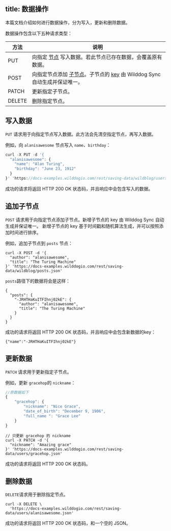 
title: 数据操作
---

本篇文档介绍如何进行数据操作，分为写入，更新和删除数据。

数据操作包含以下五种请求类型：

| 方法     | 说明                                       |
| ------ | ---------------------------------------- |
| PUT    | 向指定 [节点](/guide/reference/term.html#节点) 写入数据。若此节点已存在数据，会覆盖原有数据。 |
| POST   | 向指定节点添加 [子节点](/guide/reference/term.html#子节点)。子节点的 [key](/guide/reference/term.html#key) 由 Wilddog Sync 自动生成并保证唯一。 |
| PATCH  | 更新指定子节点。                                 |
| DELETE | 删除指定节点。                                  |



## 写入数据

`PUT` 请求用于向指定节点写入数据。此方法会先清空指定节点，再写入数据。

例如，向 `alanisawesome` 节点写入 `name`、`birthday`：
```javascript
curl -X PUT -d '{
  "alanisawesome": {
    "name": "Alan Turing",
    "birthday": "June 23, 1912"
  }
}' 'https://docs-examples.wilddogio.com/rest/saving-data/wildblog/users.json'
```

成功的请求将返回 HTTP 200 OK 状态码，并且响应中会包含写入的数据。

## 追加子节点

`POST` 请求用于向指定节点添加子节点。新增子节点的 key 由 Wilddog Sync 自动生成并保证唯一。 新增子节点的 key 基于时间戳和随机算法生成，并可以按照添加时间进行排序。

例如，追加子节点到 `posts` 节点：
```
curl -X POST -d '{
  "author": "alanisawesome",
  "title": "The Turing Machine"
}' 'https://docs-examples.wilddogio.com/rest/saving-data/wildblog/posts.json'

```

`posts`路径下的数据将会是这样：

```
{
  "posts": {
    "-JRHTHaKuITFIhnj02kE": {
      "author": "alanisawesome",
      "title": "The Turing Machine"
    }
  }
}

```
成功的请求将返回 HTTP 200 OK 状态码，并且响应中会包含新数据的key：

```
{"name":"-JRHTHaKuITFIhnj02kE"}

```

## 更新数据

`PATCH` 请求用于更新指定子节点。

例如，更新 `gracehop`的 `nickname`：


```js
//原数据如下
{
    "gracehop": {
        "nickname": "Nice Grace",
        "date_of_birth": "December 9, 1906",
        "full_name ": "Grace Lee"
    }
}
```

```
// 只更新 gracehop 的 nickname
curl -X PATCH -d '{
  "nickname": "Amazing grace"
}' 'https://docs-examples.wilddogio.com/rest/saving-data/users/gracehop.json'
```

成功的请求将返回 HTTP 200 OK 状态码。

## 删除数据

`DELETE`请求用于删除指定节点。

```
curl -X DELETE \
  'https://docs-examples.wilddogio.com/rest/saving-data/users/alanisawesome.json'
```

成功的请求将返回 HTTP 200 OK 状态码，和一个空的 JSON。

